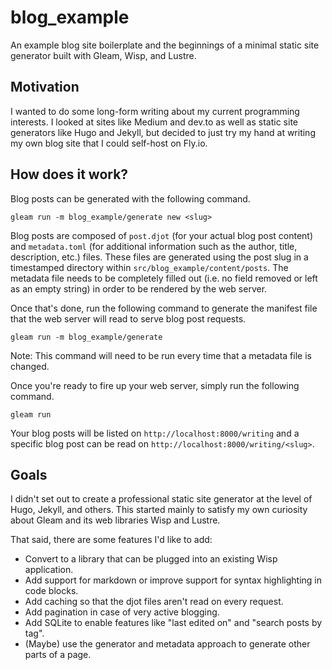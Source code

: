 # blog_example

An example blog site boilerplate and the beginnings of a minimal static site generator built with Gleam, Wisp, and Lustre.

## Motivation

I wanted to do some long-form writing about my current programming interests. I looked at sites like Medium and dev.to as well as static site
generators like Hugo and Jekyll, but decided to just try my hand at writing my own blog site that I could self-host on Fly.io.

## How does it work?

Blog posts can be generated with the following command.

```gleam
gleam run -m blog_example/generate new <slug>
```

Blog posts are composed of `post.djot` (for your actual blog post content) and `metadata.toml` (for additional information such as
the author, title, description, etc.) files. These files are generated using the post slug in a timestamped directory within
`src/blog_example/content/posts`. The metadata file needs to be completely filled out (i.e. no field removed or left as an empty string)
in order to be rendered by the web server.

Once that's done, run the following command to generate the manifest file that the web server will read to serve blog post requests.

```gleam
gleam run -m blog_example/generate
```

Note: This command will need to be run every time that a metadata file is changed.

Once you're ready to fire up your web server, simply run the following command.

```gleam
gleam run
```

Your blog posts will be listed on `http://localhost:8000/writing` and a specific blog post can be read on `http://localhost:8000/writing/<slug>`.

## Goals

I didn't set out to create a professional static site generator at the level of Hugo, Jekyll, and others. This started mainly to satisfy my own
curiosity about Gleam and its web libraries Wisp and Lustre.

That said, there are some features I'd like to add:

- Convert to a library that can be plugged into an existing Wisp application.
- Add support for markdown or improve support for syntax highlighting in code blocks.
- Add caching so that the djot files aren't read on every request.
- Add pagination in case of very active blogging.
- Add SQLite to enable features like "last edited on" and "search posts by tag".
- (Maybe) use the generator and metadata approach to generate other parts of a page.
